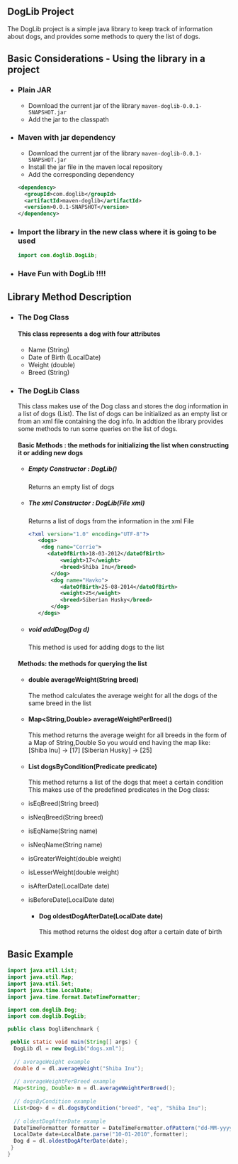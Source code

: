 ## DogLib Project
The DogLib project is a simple java library to keep track of information about dogs, 
and provides some methods to query the list of dogs.

## Basic Considerations - Using the library in a project
* ### Plain JAR
  * Download the current jar of the library `maven-doglib-0.0.1-SNAPSHOT.jar`
  * Add the jar to the classpath
  
* ### Maven with jar dependency
  * Download the current jar of the library `maven-doglib-0.0.1-SNAPSHOT.jar`
  * Install the jar file in the maven local repository
  * Add the corresponding dependency
  ```xml
  <dependency>
    <groupId>com.doglib</groupId>
    <artifactId>maven-doglib</artifactId>
    <version>0.0.1-SNAPSHOT</version>
  </dependency>
  ```
  
* ### Import the library in the new class where it is going to be used
  ```java
  import com.doglib.DogLib;
  ```

* ### Have Fun with DogLib !!!!

## Library Method Description
* ### The Dog Class
  #### This class represents a dog with four attributes
    * Name (String)
    * Date of Birth (LocalDate)
    * Weight (double)
    * Breed (String)
    
* ### The DogLib Class
  This class makes use of the Dog class and stores the dog information in a list of dogs (List<Dog>).
  The list of dogs can be initialized as an empty list or from an xml file containing the dog info.
  In addtion the library provides some methods to run some queries on the list of dogs.
  
  #### Basic Methods : the methods for initializing the list when constructing it or adding new dogs
  
    * ##### Empty Constructor : DogLib()
      Returns an empty list of dogs
    
    * ##### The xml Constructor : DogLib(File xml)
      Returns a list of dogs from the information in the xml File
      
      ```xml
      <?xml version="1.0" encoding="UTF-8"?>
	     <dogs>
	      <dog name="Corrie">
      		<dateOfBirth>18-03-2012</dateOfBirth>
     			<weight>17</weight>
     			<breed>Shiba Inu</breed>
  	 		 </dog>
  	 		 <dog name="Havko">
     			<dateOfBirth>25-08-2014</dateOfBirth>
     			<weight>25</weight>
     			<breed>Siberian Husky</breed>
  	 		 </dog>
	     </dogs>
      ```
      
    * ##### void addDog(Dog d)
      This method is used for adding dogs to the list
    
      
  #### Methods: the methods for querying the list
  
    * #### double averageWeight(String breed)
      The method calculates the average weight for all the dogs of the same breed in the list
    
    * #### Map<String,Double\> averageWeightPerBreed()
      This method returns the average weight for all breeds in the form of a Map of String,Double
	     So you would end having the map like:
	     [Shiba Inu] -> [17]
	     [Siberian Husky] -> [25]
	  
    * #### List<Dog> dogsByCondition(Predicate<Dog> predicate)
      This method returns a list of the dogs that meet a certain condition
	     This makes use of the predefined predicates in the Dog class:
  * isEqBreed(String breed)
  * isNeqBreed(String breed)
  * isEqName(String name)
  * isNeqName(String name)
  * isGreaterWeight(double weight)
  * isLesserWeight(double weight)
  * isAfterDate(LocalDate date)
  * isBeforeDate(LocalDate date)
	
                 
    * #### Dog oldestDogAfterDate(LocalDate date)
      This method returns the oldest dog after a certain date of birth
      
## Basic Example
```java
import java.util.List;
import java.util.Map;
import java.util.Set;
import java.time.LocalDate;
import java.time.format.DateTimeFormatter;

import com.doglib.Dog;
import com.doglib.DogLib;

public class DogliBenchmark {

 public static void main(String[] args) {
  DogLib dl = new DogLib("dogs.xml");
		
  // averageWeight example
  double d = dl.averageWeight("Shiba Inu");
  
  // averageWeightPerBreed example
  Map<String, Double> m = dl.averageWeightPerBreed();
		
  // dogsByCondition example		
  List<Dog> d = dl.dogsByCondition("breed", "eq", "Shiba Inu");
  
  // oldestDogAfterDate example
  DateTimeFormatter formatter = DateTimeFormatter.ofPattern("dd-MM-yyyy");
  LocalDate date=LocalDate.parse("10-01-2010",formatter);		
  Dog d = dl.oldestDogAfterDate(date);
 }
}
```
  
  
  
   


